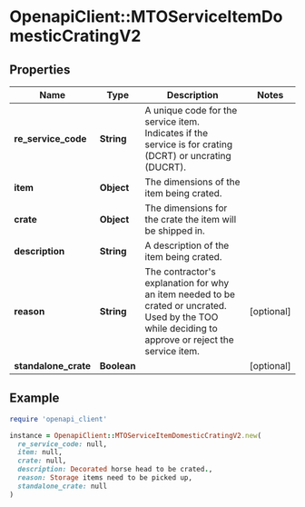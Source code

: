 # OpenapiClient::MTOServiceItemDomesticCratingV2

## Properties

| Name | Type | Description | Notes |
| ---- | ---- | ----------- | ----- |
| **re_service_code** | **String** | A unique code for the service item. Indicates if the service is for crating (DCRT) or uncrating (DUCRT). |  |
| **item** | **Object** | The dimensions of the item being crated. |  |
| **crate** | **Object** | The dimensions for the crate the item will be shipped in. |  |
| **description** | **String** | A description of the item being crated. |  |
| **reason** | **String** | The contractor&#39;s explanation for why an item needed to be crated or uncrated. Used by the TOO while deciding to approve or reject the service item.  | [optional] |
| **standalone_crate** | **Boolean** |  | [optional] |

## Example

```ruby
require 'openapi_client'

instance = OpenapiClient::MTOServiceItemDomesticCratingV2.new(
  re_service_code: null,
  item: null,
  crate: null,
  description: Decorated horse head to be crated.,
  reason: Storage items need to be picked up,
  standalone_crate: null
)
```

